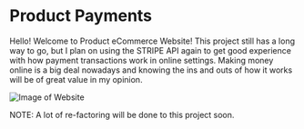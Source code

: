 # Product Payments
Hello! Welcome to Product eCommerce Website! This project still has a long way to go, but I plan on using the STRIPE API again to get good experience with how payment transactions work in online settings. Making money online is a big deal nowadays and knowing the ins and outs of how it works will be of great value in my opinion.

![Image of Website](https://i.imgur.com/lz3SIFQ.png)

NOTE: A lot of re-factoring will be done to this project soon.
